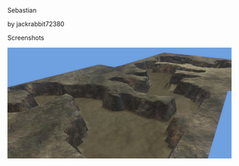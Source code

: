 Sebastian

by jackrabbit72380

Screenshots

![Screenshot](https://github.com/jackrabbit72380/ho4kmmm/blob/master/common/H3EK/tags/levels/multi/sebastian/preview.jpg)
